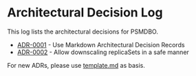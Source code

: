 # Architectural Decision Log

This log lists the architectural decisions for PSMDBO.

- [ADR-0001](0001-record-architecture-decisions.md) - Use Markdown Architectural Decision Records
- [ADR-0002](0002-allow-downscaling-in-a-safe-manner.md) - Allow downscaling replicaSets in a safe manner

For new ADRs, please use [template.md](template.md) as basis.
